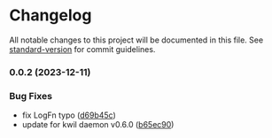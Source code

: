 # Changelog

All notable changes to this project will be documented in this file. See [standard-version](https://github.com/conventional-changelog/standard-version) for commit guidelines.

### 0.0.2 (2023-12-11)


### Bug Fixes

* fix LogFn typo ([d69b45c](https://github.com/kwilteam/kwil-extensions-typescript/commit/d69b45cfc87501873a5469171e16e12b6f5622e0))
* update for kwil daemon v0.6.0 ([b65ec90](https://github.com/kwilteam/kwil-extensions-typescript/commit/b65ec9044ccd559cf498a4dc5968a4e222514f47))
